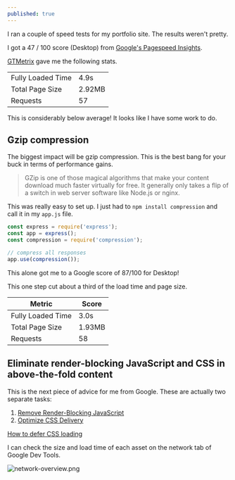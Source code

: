 ```yaml
---
published: true
---
```

I ran a couple of speed tests for my portfolio site. The results weren't pretty.

I got a 47 / 100 score (Desktop) from [Google's Pagespeed Insights](https://developers.google.com/speed/pagespeed/insights/).

[GTMetrix](https://gtmetrix.com/) gave me the following stats.

|   |   |
|--------------------|--------|
| Fully Loaded Time  | 4.9s   |
| Total Page Size    | 2.92MB |
| Requests           | 57     |

This is considerably below average! It looks like I have some work to do.

## Gzip compression

The biggest impact will be gzip compression. This is the best bang for your buck in terms of performance gains.

> GZip is one of those magical algorithms that make your content download much faster virtually for free. It generally only takes a flip of a switch in web server software like Node.js or nginx.

This was really easy to set up. I just had to `npm install compression` and call it in my `app.js` file.

```javascript
const express = require('express');
const app = express();
const compression = require('compression');

// compress all responses
app.use(compression());
```

This alone got me to a Google score of 87/100 for Desktop!

This one step cut about a third of the load time and page size.


| Metric  | Score    |
|--------------------|--------|
| Fully Loaded Time  | 3.0s    |
| Total Page Size    | 1.93MB |
| Requests           | 58      |


## Eliminate render-blocking JavaScript and CSS in above-the-fold content

This is the next piece of advice for me from Google. These are actually two separate tasks:

1. [Remove Render-Blocking JavaScript](https://developers.google.com/speed/docs/insights/BlockingJS)
2. [Optimize CSS Delivery](https://developers.google.com/speed/docs/insights/OptimizeCSSDelivery)

[How to defer CSS loading](https://www.giftofspeed.com/defer-loading-css/)

I can check the size and load time of each asset on the network tab of Google Dev Tools.

![network-overview.png]({{site.baseurl}}/images/network-overview.png)


